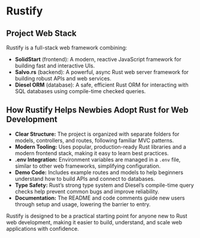 # Rustify

## Project Web Stack

Rustify is a full-stack web framework combining:

- **SolidStart** (frontend): A modern, reactive JavaScript framework for building fast and interactive UIs.
- **Salvo.rs** (backend): A powerful, async Rust web server framework for building robust APIs and web services.
- **Diesel ORM** (database): A safe, efficient Rust ORM for interacting with SQL databases using compile-time checked queries.

## How Rustify Helps Newbies Adopt Rust for Web Development

- **Clear Structure:** The project is organized with separate folders for models, controllers, and routes, following familiar MVC patterns.
- **Modern Tooling:** Uses popular, production-ready Rust libraries and a modern frontend stack, making it easy to learn best practices.
- **.env Integration:** Environment variables are managed in a `.env` file, similar to other web frameworks, simplifying configuration.
- **Demo Code:** Includes example routes and models to help beginners understand how to build APIs and connect to databases.
- **Type Safety:** Rust’s strong type system and Diesel’s compile-time query checks help prevent common bugs and improve reliability.
- **Documentation:** The README and code comments guide new users through setup and usage, lowering the barrier to entry.

Rustify is designed to be a practical starting point for anyone new to Rust web development, making it easier to build, understand, and scale web applications with confidence.
